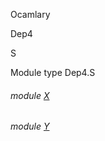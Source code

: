 Ocamlary

Dep4

S

Module type Dep4.S

<a id="module-X"></a>

###### module [X](Ocamlary.Dep4.module-type-S.X.md)

<a id="module-Y"></a>

###### module [Y](Ocamlary.Dep4.module-type-S.Y.md)